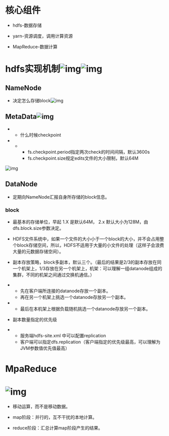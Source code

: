 # 核心组件

- hdfs-数据存储
- yarn-资源调度，调用计算资源

- MapReduce-数据计算

# hdfs实现机制![img](https://cdn.nlark.com/yuque/0/2021/png/10386414/1615478493975-4a1684f9-2175-443c-9510-b747151d1cf9.png)![img](https://cdn.nlark.com/yuque/0/2021/png/10386414/1615478794425-148e58b5-a0ee-4bb9-ad1c-8a4b59f6d5c7.png)

## NameNode

- 决定怎么存储block![img](https://cdn.nlark.com/yuque/0/2021/png/10386414/1616896590922-348b6d62-ee68-467e-b281-9216af99021f.png)



## MetaData![img](https://cdn.nlark.com/yuque/0/2021/png/10386414/1616896527787-a309741f-cdcb-444b-a136-0583f08996d6.png)



- - 什么时候checkpoint

- - - fs.checkpoint.period指定两次check的时间间隔，默认3600s
    - fs.checkpoint.size规定edits文件的大小限制，默认64M

![img](https://cdn.nlark.com/yuque/0/2021/png/10386414/1616896886166-f1d09510-d7cb-43f0-a174-d483e6575c02.png)

## DataNode

- 定期向NameNode汇报自身所存储的block信息。

### block

- 最基本的存储单位，早起 1.X 是默认64M， 2.x 默认大小为128M，由dfs.block.size参数决定。
- HDFS文件系统中，如果一个文件的大小小于一个block的大小，并不会占用整个block存储空间，所以，HDFS不适用于大量的小文件的处理（这样子会浪费大量的元数据存储空间）。

- 副本存放策略，block多副本，默认三个。（最后的结果是2/3的副本存放在同一个机架上，1/3存放在另一个机架上，机架：可以理解一组datanode组成的集群，不同的机架之间通过交换机通信。）

- - 先在客户端所连接的datanode存放一个副本。
  - 再在另一个机架上挑选一个datanode存放另一个副本。

- - 最后在本机架上根据负载随机挑选一个datanode存放另一个副本。

- 副本数量指定的优先级

- - 服务端hdfs-site.xml 中可以配置replication
  - 客户端可以指定dfs.replication（客户端指定的优先级最高，可以理解为JVM参数值优先值最高）



# 

# MpaReduce

# ![img](https://cdn.nlark.com/yuque/0/2021/png/10386414/1615479036365-a402b961-c8c0-45a1-b183-371621dc9e45.png)

- 移动运算，而不是移动数据。
- map阶段：并行的，互不干扰的本地计算。

- reduce阶段：汇总计算map阶段产生的结果。